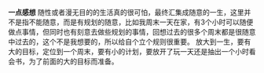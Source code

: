 **一点感想**
随性或者漫无目的的生活真的很可怕，最终汇集成随意的一生，这里并不是指不能随意，而是有规划的随意，比如我周末一天在家，有3个小时可以随便
做点事情，但同时也有刻意去做些规划的事情，回想过去的很多个周末都是很随意中过去的，这个不是我想要的，所以给自个立个规则很重要。
放大到一生，要有大的目标，定位到一个周末，要有小的计划，要放开了玩一天还是抽出一个小时看会书，为了前面的大的目标而准备。